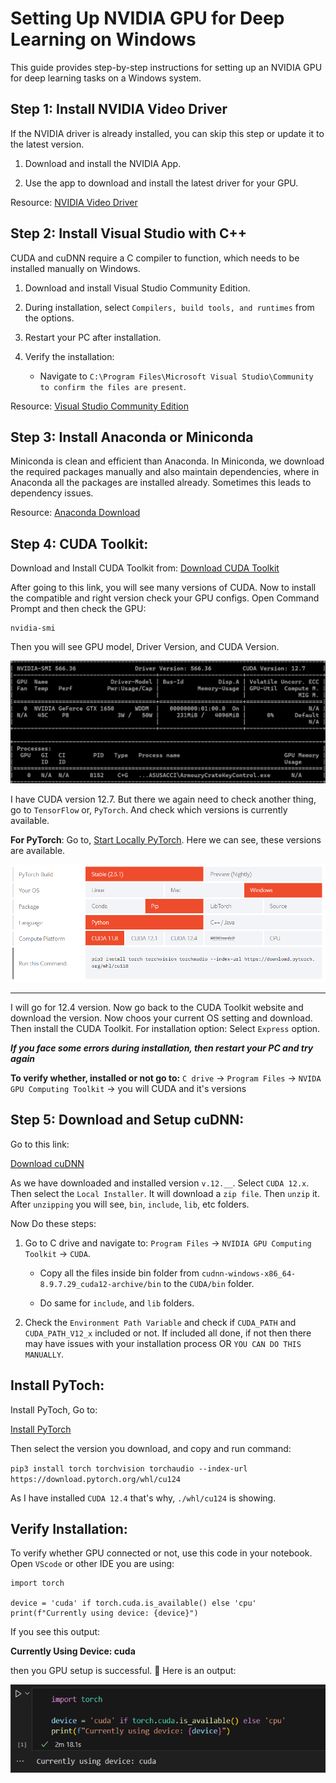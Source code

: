 # Setting Up NVIDIA GPU for Deep Learning on Windows
This guide provides step-by-step instructions for setting up an NVIDIA GPU for deep learning tasks on a Windows system.

## Step 1: Install NVIDIA Video Driver
If the NVIDIA driver is already installed, you can skip this step or update it to the latest version.

1. Download and install the NVIDIA App.

2. Use the app to download and install the latest driver for your GPU.

Resource: [NVIDIA Video Driver](https://www.nvidia.com/en-us/software/nvidia-app/)

## Step 2: Install Visual Studio with C++
CUDA and cuDNN require a C compiler to function, which needs to be installed manually on Windows.

1. Download and install Visual Studio Community Edition.

2. During installation, select `Compilers, build tools, and runtimes` from the options.

3. Restart your PC after installation.

4. Verify the installation:

    - Navigate to `C:\Program Files\Microsoft Visual Studio\Community to confirm the files are present`.

Resource: [Visual Studio Community Edition](https://visualstudio.microsoft.com/vs/community/)

## Step 3: Install Anaconda or Miniconda
Miniconda is clean and efficient than Anaconda. In Miniconda, we download the required packages manually and also maintain dependencies, where
in Anaconda all the packages are installed already. Sometimes this leads to dependency issues.

Resource: [Anaconda Download](https://www.anaconda.com/download)

## Step 4: CUDA Toolkit:
Download and Install CUDA Toolkit from:  [Download CUDA Toolkit](https://developer.nvidia.com/cuda-toolkit-archive)

After going to this link, you will see many versions of CUDA. Now to install the compatible and right version check your GPU configs.
Open Command Prompt and then check the GPU:
```
nvidia-smi 
```
Then you will see GPU model, Driver Version, and CUDA Version.

<img src='./images/gpu_config.png'>

I have CUDA version 12.7. But there we again need to check another thing, go to `TensorFlow` or, `PyTorch`. And check which versions is currently available.

__For PyTorch__: Go to,
[Start Locally PyTorch](https://pytorch.org/get-started/locally/). Here we can see, these versions are available.

<img src='./images/pytorch_config.png'><br>

<hr>

I will go for 12.4 version. Now go back to the CUDA Toolkit website and download the version. Now choos your current OS setting and download. Then install the CUDA Toolkit. For installation option: Select `Express` option.
 
___If you face some errors during installation, then restart your PC and try again___
 
__To verify whether, installed or not go to:__ `C drive` -> `Program Files`
-> `NVIDA GPU Computing Toolkit` -> you will CUDA and it's versions


## Step 5: Download and Setup cuDNN:
Go to this link:

[Download cuDNN](https://developer.nvidia.com/rdp/cudnn-archive)

As we have downloaded and installed version `v.12.__`. Select `CUDA 12.x`.
Then select the `Local Installer`. It will download a `zip file`. Then `unzip` it.
After `unzipping` you will see, `bin`, `include`, `lib`, etc folders.

Now Do these steps:
1. Go to C drive and navigate to: `Program Files` -> `NVIDIA GPU Computing Toolkit`
-> `CUDA`.
    - Copy all the files inside bin folder from `cudnn-windows-x86_64-8.9.7.29_cuda12-archive/bin` to the `CUDA/bin` folder.

    - Do same for `include`, and `lib` folders.

2. Check the `Environment Path Variable` and check if `CUDA_PATH` and `CUDA_PATH_V12_x` included or not. If included all done, if not then
there may have issues with your installation process OR `YOU CAN DO THIS MANUALLY`.

## Install PyToch:
Install PyToch, Go to:

[Install PyTorch](https://pytorch.org/get-started/locally/)

Then select the version you download, and copy and run command: 

`pip3 install torch torchvision torchaudio --index-url https://download.pytorch.org/whl/cu124`

As I have installed `CUDA 12.4` that's why, `./whl/cu124` is showing.

## Verify Installation:
To verify whether GPU connected or not, use this code in your notebook. Open `VScode` or other IDE you are using:
```
import torch

device = 'cuda' if torch.cuda.is_available() else 'cpu'
print(f"Currently using device: {device}")
```

If you see this output:

__Currently Using Device: cuda__

then you GPU setup is successful. 🫠 Here is an output:

<img src='./images/output_GPU_setup.png'>
